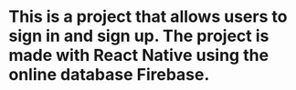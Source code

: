 # This is a project that allows users to sign in and sign up. The project is made with React Native using the online database Firebase.
